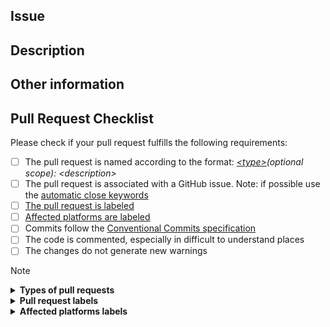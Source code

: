 <!--
Please read the following before submitting:
- Keep your pull request as small as possible
- Name this pull request according the format: <type>(optional scope): <description>
- Please label this pull request
- Specify affected platforms
-->

## Issue
<!-- Please associate the pull request with a GitHub issue.
     e.g., 'Close #<ISSUE-NUMBER>', or 'Related to <ISSUE-LINK>', or 'N/A'. -->

## Description
<!-- Please describe the changes that this pull request introduces. -->

## Other information
<!-- Please provide any additional information if necessary. -->

## Pull Request Checklist

Please check if your pull request fulfills the following requirements:

- [ ] The pull request is named according to the format: _[\<type\>](#types-of-pull-requests)(optional scope): \<description\>_
- [ ] The pull request is associated with a GitHub issue. Note: if possible use the [automatic close keywords](https://help.github.com/en/github/managing-your-work-on-github/linking-a-pull-request-to-an-issue#linking-a-pull-request-to-an-issue-using-a-keyword)
- [ ] [The pull request is labeled](#pull-request-labels)
- [ ] [Affected platforms are labeled](#platform-labels)
- [ ] Commits follow the [Conventional Commits specification](https://www.conventionalcommits.org/en/v1.0.0/#summary)
- [ ] The code is commented, especially in difficult to understand places
- [ ] The changes do not generate new warnings

> [!NOTE]
>
> <details><summary><strong id="types-of-pull-requests">Types of pull requests</strong></summary>
>
> - `feat` - adding **new features**
> - `fix` - **bug** fixes
> - `test` - adding or correcting **tests**
> - `perf` - changes that improve **performance**
> - `refactor` - simple **rewriting** or **restructuring** of code without adding new features or fixing bugs
> - `style` - changes in **code styles** and no changes in logic
> - `build` - changes related to **the build of the project** and **dependencies**
> - `ci` - changes related to **continuous integration**
> - `docs` - changes in **documentation** or just **comments** in source code
> - `chore` - something that **doesn't fit** the other possible types
>
> </details>
>
> <details><summary><strong id="pull-request-labels">Pull request labels</strong></summary>
>
> - **`type/breaking-change`** - pull requests with changes that are **not backward compatible**
> - `type/build` - pull requests that change the **project's build** or **dependencies**
> - `type/chore` - pull requests **without** making **changes** to the code, project build, formatting, documentation, etc
> - `type/ci` - pull requests whose changes are related to **continuous integration**
> - `type/documentation` - pull requests that only change **documentation**
> - **`type/feature`** - pull requests that add **new features**
> - **`type/fix`** - pull requests that fix a **bug**
> - **`type/language`** - pull requests that change **translation**
> - **`type/performance`** - pull requests that improve **performance**
> - `type/refactor` - pull requests that **refactor** a section of code
> - `type/style` - pull requests that change **code styles**
> - `type/test` - pull requests that add or correct **tests**
> - **`ignore-for-release`** - for pull requests that do **not need** to be appeared in **release notes**
>
> ---
> A pull request appears in the release notes if it has one of the labels: `type/breaking-change`, `type/feature`, `type/fix`, `type/language`, `type/performance`
>
> </details>
>
> <details><summary><strong id="platform-labels">Affected platforms labels</strong></summary>
>
> - `platform/all` - pull requests that are related to the all platforms
> - `platform/android` - pull requests that are related to the Android platform
> - `platform/desktop` - pull requests that are related to the desktop
> - `platform/ios` - pull requests that are related to the iOS platform
> - `platform/macos` - pull requests that are related to the macOS platform
> - `platform/uwp` - pull requests that are related to the Universal Windows Platform
> - `platform/wasm` - pull requests that are related to the WebAssembly platform
> - `platform/winui` - pull requests that are related to the WinUI platform
>
> </details>
>
